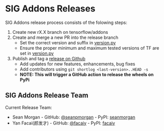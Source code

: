 # SIG Addons Releases

SIG Addons release process consists of the folowing steps:
1. Create new rX.X branch on tensorflow/addons
2. Create and merge a new PR into the release branch
	* Set the correct version and suffix in [version.py](https://github.com/tensorflow/addons/blob/master/tensorflow_addons/version.py)
	* Ensure the proper minimum and maximum tested versions of TF are set in [version.py](https://github.com/tensorflow/addons/blob/master/tensorflow_addons/version.py)
3. Publish and tag a [release on Github](https://github.com/tensorflow/addons/releases)
    * Add updates for new features, enhancements, bug fixes
    * Add contributors using `git shortlog <last-version>..HEAD -s`
    * **NOTE: This will trigger a GitHub action to release the wheels on PyPi**


## SIG Addons Release Team

Current Release Team:
- Sean Morgan - GitHub: [@seanpmorgan](https://github.com/seanpmorgan) - PyPI: [seanmorgan](https://pypi.org/user/seanmorgan/)
- Yan Facai(颜发才) - GitHub: [@facaiy](https://github.com/facaiy) - PyPI: [facaiy](https://pypi.org/user/facaiy/)
 
